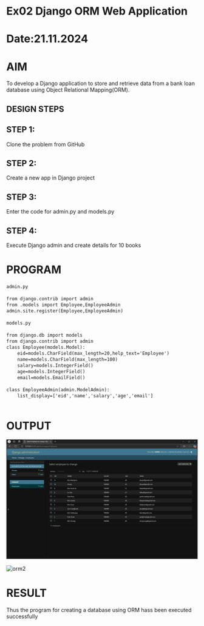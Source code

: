 # Ex02 Django ORM Web Application
# Date:21.11.2024
# AIM
To develop a Django application to store and retrieve data from a bank loan database using Object Relational Mapping(ORM).


## DESIGN STEPS
## STEP 1:
Clone the problem from GitHub

## STEP 2:
Create a new app in Django project

## STEP 3:
Enter the code for admin.py and models.py

## STEP 4:
Execute Django admin and create details for 10 books

# PROGRAM
```
admin.py

from django.contrib import admin
from .models import Employee,EmployeeAdmin
admin.site.register(Employee,EmployeeAdmin)

models.py

from django.db import models
from django.contrib import admin
class Employee(models.Model):
    eid=models.CharField(max_length=20,help_text='Employee')
    name=models.CharField(max_length=100)
    salary=models.IntegerField()
    age=models.IntegerField()
    email=models.EmailField()

class EmployeeAdmin(admin.ModelAdmin):
    list_display=['eid','name','salary','age','email']
    
```


# OUTPUT
![alt text](ormscreenshot.png)

![orm2](https://github.com/user-attachments/assets/99cb9cf6-76af-484d-8790-f9845c4f9ed2)


# RESULT
Thus the program for creating a database using ORM hass been executed successfully
